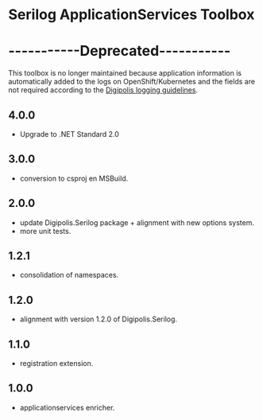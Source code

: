 # Serilog ApplicationServices Toolbox

# -----------Deprecated-----------
This toolbox is no longer maintained because application information is automatically added to the logs on OpenShift/Kubernetes and the fields are not required according to the [Digipolis logging guidelines](https://github.com/digipolisantwerpdocumentation/logging-requirements).

## 4.0.0

- Upgrade to .NET Standard 2.0

## 3.0.0

- conversion to csproj en MSBuild.

## 2.0.0

- update Digipolis.Serilog package + alignment with new options system.
- more unit tests.

## 1.2.1

- consolidation of namespaces.

## 1.2.0

- alignment with version 1.2.0 of Digipolis.Serilog.

## 1.1.0

- registration extension.

## 1.0.0

- applicationservices enricher.